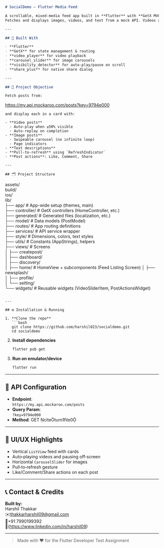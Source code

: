 ```markdown
# SocialDemo — Flutter Media Feed

A scrollable, mixed‑media feed app built in **Flutter** with **GetX MVC** architecture.  
Fetches and displays images, videos, and text from a mock API. Videos auto‑play when visible, images reside in a swipeable carousel, and users can pull‑to‑refresh or interact via like/comment/share.

---

## 🚀 Built With

- **Flutter**
- **GetX** for state management & routing
- **video_player** for video playback
- **carousel_slider** for image carousels
- **visibility_detector** for auto‑play/pause on scroll
- **share_plus** for native share dialog

---

## 🎯 Project Objective

Fetch posts from:
```
https://my.api.mockaroo.com/posts?key=9794e000
```
and display each in a card with:

- **Video posts**  
  - Auto‑play when ≥50% visible  
  - Auto‑replay on completion  
- **Image posts**  
  - Swipeable carousel (no infinite loop)  
  - Page indicators  
- **Text descriptions**  
- **Pull‑to‑refresh** using `RefreshIndicator`  
- **Post actions**: Like, Comment, Share  

---

## 🗂 Project Structure

```
assets/  
build/  
ios/  
lib/  
├── app/                # App-wide setup (themes, main)  
├── controller/         # GetX controllers (HomeController, etc.)  
├── generated/          # Generated files (localization, etc.)  
├── model/              # Data models (PostModel)  
├── routes/             # App routing definitions  
├── services/           # API service wrapper  
├── style/              # Dimensions, colors, text styles  
├── utils/              # Constants (AppStrings), helpers  
├── views/              # Screens  
│   ├── createpost/  
│   ├── dashboard/  
│   ├── discovery/  
│   ├── home/           # HomeView + subcomponents (Feed Listing Screen)
│   ├── newsplash/  
│   ├── profile/  
│   └── setting/  
└── widgets/            # Reusable widgets (VideoSliderItem, PostActionsWidget)
```

---

## ⚙️ Installation & Running

1. **Clone the repo**  
   ```bash
   git clone https://github.com/harshil023/socialdemo.git
   cd socialdemo
   ```

2. **Install dependencies**
   ```bash
   flutter pub get
   ```

3. **Run on emulator/device**
   ```bash
   flutter run
   ```

---

## 🔑 API Configuration

- **Endpoint**:  
  `https://my.api.mockaroo.com/posts`
- **Query Param**:  
  `?key=9794e000`
- **Method**: GET citeturn1file0

---

## 📐 UI/UX Highlights

- Vertical `ListView` feed with cards
- Auto‑playing videos and pausing off‑screen
- Horizontal `CarouselSlider` for images
- Pull‑to‑refresh gesture
- Like/Comment/Share actions on each post

---

## 📞 Contact & Credits

**Built by:**  
Harshil Thakkar  
✉️thakkarharshil09@gmail.com  
📱+91 7990199392  
🔗(https://www.linkedin.com/in/harshil09)

---

> Made with ❤️ for the Flutter Developer Test Assignment
```